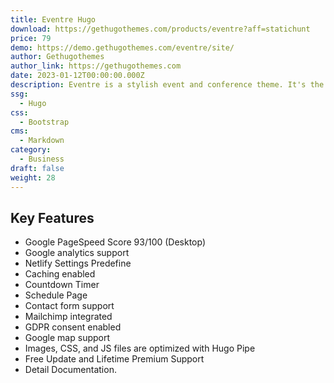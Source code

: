 ```yaml
---
title: Eventre Hugo
download: https://gethugothemes.com/products/eventre?aff=statichunt
price: 79
demo: https://demo.gethugothemes.com/eventre/site/
author: Gethugothemes
author_link: https://gethugothemes.com
date: 2023-01-12T00:00:00.000Z
description: Eventre is a stylish event and conference theme. It's the ideal theme for any kind of occasion, whether it's a corporate conference, casual meeting, exhibition, and so on.
ssg:
  - Hugo
css:
  - Bootstrap
cms:
  - Markdown
category:
  - Business
draft: false
weight: 28
---
```


## Key Features

- Google PageSpeed Score 93/100 (Desktop)
- Google analytics support
- Netlify Settings Predefine
- Caching enabled
- Countdown Timer
- Schedule Page
- Contact form support
- Mailchimp integrated
- GDPR consent enabled
- Google map support
- Images, CSS, and JS files are optimized with Hugo Pipe
- Free Update and Lifetime Premium Support
- Detail Documentation.
